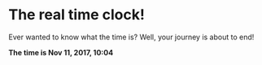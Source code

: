 # The real time clock!

Ever wanted to know what the time is? Well, your journey is about to end!

**The time is Nov 11, 2017, 10:04**